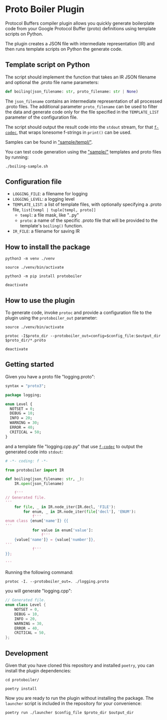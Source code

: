 # Proto Boiler Plugin

Protocol Buffers compiler plugin allows you quickly generate boilerplate code
from your Google Protocol Buffer (proto) definitions using template scripts on
Python.

The plugin creates a JSON file with intermediate representation (IR) and then
runs template scripts on Python the generate code.


## Template script on Python

The script should implement the function that takes an IR JSON filename and
optional the .proto file name parameters:

```python
def boiling(json_filename: str, proto_filename: str | None)
```

The `json_filename` contains an intermediate representation of all processed
.proto files. The additional parameter `proto_filename` can be used to filter
the data and generate code only for the file specified in the `TEMPLATE_LIST`
parameter of the configuration file.

The script should output the result code into the `stdout` stream, for that
[`f-codec`](https://github.com/in4lio/f-codec), that wraps lonesome f-strings
in `print()` can be used.

Samples can be found in ["sample/templ/"](sample/templ/).

You can test code generation using the ["sample/"](sample/) templates and
proto files by running:

```shell
./boiling-sample.sh
```


## Configuration file

- `LOGGING_FILE`: a filename for logging
- `LOGGING_LEVEL`: a logging level
- `TEMPLATE_LIST`: a list of template files, with optionally specifying
  a .proto file, `list[templ | tuple[templ, proto]]`
    - `templ`: a file mask, like "*.*.py"
    - `proto`: a name of the specific .proto file that will be provided to
      the template's `boiling()` function.
- `IR_FILE`: a filename for saving IR


## How to install the package

```shell
python3 -m venv ./venv

source ./venv/bin/activate

python3 -m pip install protoboiler

deactivate
```


## How to use the plugin

To generate code, invoke `protoc` and provide a configuration file to the plugin
using the `protoboiler_out` parameter:

```shell
source ./venv/bin/activate

protoc -I$proto_dir --protoboiler_out=config=$config_file:$output_dir $proto_dir/*.proto

deactivate
```


## Getting started

Given you have a proto file "logging.proto":

```protobuf
syntax = "proto3";

package logging;

enum Level {
  NOTSET = 0;
  DEBUG = 10;
  INFO = 20;
  WARNING = 30;
  ERROR = 40;
  CRITICAL = 50;
}
```
and a template file "logging.cpp.py" that use [`f-codec`](https://github.com/in4lio/f-codec)
to output the generated code into `stdout`:

```python
# -*- coding: f -*-

from protoboiler import IR

def boiling(json_filename: str, _):
    IR.open(json_filename)

    f'''
// Generated file.
'''
    for file, _ in IR.node_iter(IR.decl, 'FILE'):
        for enum, _ in IR.node_iter(file['decl'], 'ENUM'):
            f'''
enum class {enum['name']} {{
'''
            for value in enum['value']:
                f'''
    {value['name']} = {value['number']},
'''
            f'''
}};

'''
```

Running the following command:

```shell
protoc -I. --protoboiler_out=. ./logging.proto
```
you will generate "logging.cpp":

```c++
// Generated file.
enum class Level {
    NOTSET = 0,
    DEBUG = 10,
    INFO = 20,
    WARNING = 30,
    ERROR = 40,
    CRITICAL = 50,
};
```


## Development

Given that you have cloned this repository and installed `poetry`, you can
install the plugin dependencies:

```shell
cd protoboiler/

poetry install
```

Now you are ready to run the plugin without installing the package.
The `launcher` script is included in the repository for your convenience:

```shell
poetry run ./launcher $config_file $proto_dir $output_dir
```
